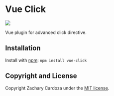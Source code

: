 # Vue Click
![](https://github.com/bayssmekanique/vue-click/workflows/Release/badge.svg?branch=production)

Vue plugin for advanced click directive.

## Installation
Install with [npm](https://www.npmjs.com/): `npm install vue-click`

## Copyright and License
Copyright Zachary Cardoza under the [MIT license](LICENSE.md).
